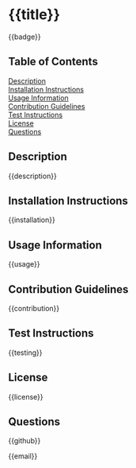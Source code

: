 # {{title}}

{{badge}}

## Table of Contents
[Description](#description)<br />
[Installation Instructions](#installation-instructions)<br />
[Usage Information](#usage-information)<br />
[Contribution Guidelines](#contribution-guidelines)<br />
[Test Instructions](#test-instructions)<br />
[License](#license)<br />
[Questions](#questions)<br />

## Description
{{description}}

## Installation Instructions
{{installation}}

## Usage Information
{{usage}}

## Contribution Guidelines
{{contribution}}

## Test Instructions
{{testing}}

## License
{{license}}

## Questions
{{github}}

{{email}}